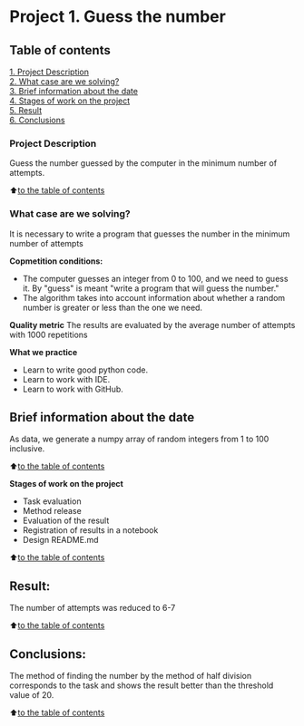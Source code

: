 # Project 1. Guess the number

## Table of contents
[1. Project Description](https://github.com/dariazvonareva/my_task/tree/main/project_1/README.md#project-description)  
[2. What case are we solving?](https://github.com/dariazvonareva/my_task/tree/main/project_1/README.md#What-case-are-we-solving)  
[3. Brief information about the date](https://github.com/dariazvonareva/my_task/tree/main/project_1/README.md#Brief-information-about-the-date)  
[4. Stages of work on the project](https://github.com/dariazvonareva/my_task/tree/main/project_1/README.md#Stages-of-work-on-the-project)   
[5. Result](https://github.com/dariazvonareva/my_task/tree/main/project_1/README.md#result)    
[6. Conclusions](https://github.com/dariazvonareva/my_task/tree/main/project_1/README.md#conclusions)

### Project Description
Guess the number guessed by the computer in the minimum number of attempts.

:arrow_up:[to the table of contents](https://github.com/dariazvonareva/my_task/tree/main/project_1/README.md#Table-of=contents)



### What case are we solving?
It is necessary to write a program that guesses the number in the minimum number of attempts

**Copmetition conditions:**
- The computer guesses an integer from 0 to 100, and we need to guess it. By "guess" is meant "write a program that will guess the number." 
- The algorithm takes into account information about whether a random number is greater or less than the one we need. 

**Quality metric**
The results are evaluated by the average number of attempts with 1000 repetitions

**What we practice**
- Learn to write good python code.
- Learn to work with IDE.
- Learn to work with GitHub.



## Brief information about the date
As data, we generate a numpy array of random integers from 1 to 100 inclusive.

:arrow_up:[to the table of contents](https://github.com/dariazvonareva/my_task/tree/main/project_1/README.md#Table-of-contents)

**Stages of work on the project**
- Task evaluation
- Method release
- Evaluation of the result
- Registration of results in a notebook
- Design README.md

:arrow_up:[to the table of contents](https://github.com/dariazvonareva/my_task/tree/main/project_1/README.md#Table-of-contents)


## Result:
The number of attempts was reduced to 6-7

:arrow_up:[to the table of contents](https://github.com/dariazvonareva/my_task/tree/main/project_1/README.md#Table-of-contents)

## Conclusions:
The method of finding the number by the method of half division corresponds to the task and shows the result better than the threshold value of 20.

:arrow_up:[to the table of contents](https://github.com/dariazvonareva/my_task/tree/main/project_1/README.md#Table-of-contents)